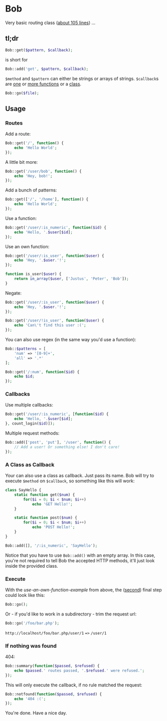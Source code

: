 # Bob

Very basic routing class ([about 105 lines](https://github.com/BakeRolls/Bob/blob/master/Bob.php#L105)) ...

## tl;dr

```php
Bob::get($pattern, $callback);
```

is short for

```php
Bob::add('get', $pattern, $callback);
```

`$method` and `$pattern` can either be strings or arrays of strings. `$callback`s are [one](#routes) or [more functions](#callbacks) or a [class](#a-class-as-callback).

```php
Bob::go($file);
```

## Usage

### Routes

Add a route:

```php
Bob::get('/', function() {
	echo 'Hello World';
});
```

A little bit more:

```php
Bob::get('/user/bob', function() {
	echo 'Hey, bob!';
});
```

Add a bunch of patterns:

```php
Bob::get(['/', '/home'], function() {
	echo 'Hello World';
});
```

Use a function:

```php
Bob::get('/user/:is_numeric', function($id) {
	echo 'Hello, '.$user[$id];
});
```

Use an own function:

```php
Bob::get('/user/:is_user', function($user) {
	echo 'Hey, '.$user.'!';
});

function is_user($user) {
	return in_array($user, ['Justus', 'Peter', 'Bob']);
}
```

Negate:

```php
Bob::get('/user/:is_user', function($user) {
	echo 'Hey, '.$user.'!';
});

Bob::get('/user/!is_user', function($user) {
	echo 'Can\'t find this user :(';
});
```

You can also use regex (in the same way you'd use a function):

```php
Bob::$patterns = [
	'num' => '[0-9]+',
	'all' => '.*'
];

Bob::get('/:num', function($id) {
	echo $id;
});
```

### Callbacks

Use multiple callbacks:

```php
Bob::get('/user/:is_numeric', [function($id) {
	echo 'Hello, '.$user[$id];
}, count_login($id)]);
```

Multiple request methods:

```php
Bob::add(['post', 'put'], '/user', function() {
	// Add a user! Or something else! I don't care!
});
```

### A Class as Callback

Your can also use a class as callback. Just pass its name. Bob will try to execute `$method` on `$callback`, so something like this will work:

```php
class SayHello {
	static function get($num) {
		for($i = 0; $i < $num; $i++)
			echo 'GET Hello!';
	}

	static function post($num) {
		for($i = 0; $i < $num; $i++)
			echo 'POST Hello!';
	}
}
```

```php
Bob::add([], '/:is_numeric', 'SayHello');
```

Notice that you have to use `Bob::add()` with an empty array. In this case, you're not required to tell Bob the accepted HTTP methods, it'll just look inside the provided class.

### Execute

With the *use-an-own-function-example* from above, the ([second](#if-nothing-was-found)) final step could look like this:

```php
Bob::go();
```

Or - if you'd like to work in a subdirectory - trim the request url:

```php
Bob::go('/foo/bar.php');
```

`http://localhost/foo/bar.php/user/1` `=>` `/user/1`

### If nothing was found

404:

```php
Bob::summary(function($passed, $refused) {
	echo $passed.' routes passed, '.$refused.' were refused.';
});
```

This will only execute the callback, if no rule matched the request:

```php
Bob::notfound(function($passed, $refused) {
	echo '404 :(';
});
```

You're done. Have a nice day.
